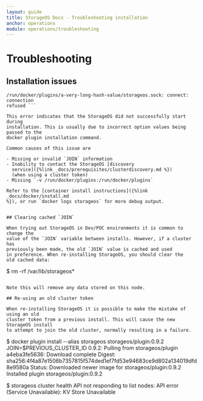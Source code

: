 ```yaml
---
layout: guide
title: StorageOS Docs - Troubleshooting installation
anchor: operations
module: operations/troubleshooting
---
```


# Troubleshooting

## Installation issues

``` Error response from daemon: dial unix
/run/docker/plugins/a-very-long-hash-value/storageos.sock: connect: connection
refused ```

This error indicates that the StorageOS did not successfully start during
installation. This is usually due to incorrect option values being passed to the
docker plugin installation command.

Common causes of this issue are

- Missing or invalid `JOIN` information
- Inability to contact the StorageOS [discovery
  service]({%link _docs/prerequisites/clusterdiscovery.md %})
  (when using a cluster token)
- Missing `-v /run/docker/plugins:/run/docker/plugins`

Refer to the [container install instructions]({%link _docs/docker/install.md
%}), or run `docker logs storageos` for more debug output.


## Clearing cached `JOIN`

When trying out StorageOS in Dev/POC environments it is common to change the
value of the `JOIN` variable between installs. However, if a cluster has
previously been made, the old `JOIN` value is cached and used
in preference. When re-installing StorageOS, you should clear the
old cached data:

```
$ rm -rf /var/lib/storageos*
```

Note this will remove any data stored on this node.

## Re-using an old cluster token

When re-installing StorageOS it is possible to make the mistake of using an old
cluster token from a previous install. This will cause the new StorageOS install
to attempt to join the old cluster, normally resulting in a failure.

```
$ docker plugin install --alias storageos storageos/plugin:0.9.2 JOIN=$PREVIOUS_CLUSTER_ID
0.9.2: Pulling from storageos/plugin
a4eba3fe5636: Download complete
Digest: sha256:4f4a87e1506b7357815f574ded1ef7fd53e94683ce9d802a134019dfd8e9580a
Status: Downloaded newer image for storageos/plugin:0.9.2
Installed plugin storageos/plugin:0.9.2

$ storageos cluster health
API not responding to list nodes: API error (Service Unavailable): KV Store Unavailable
```
